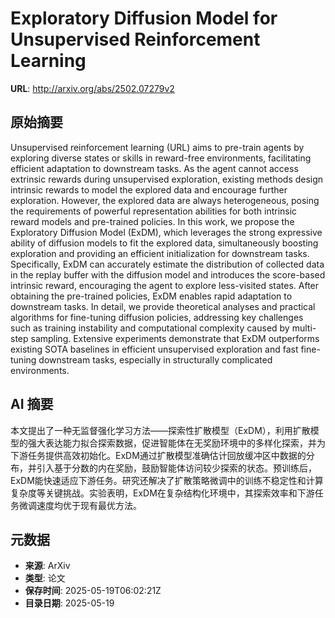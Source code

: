 # Exploratory Diffusion Model for Unsupervised Reinforcement Learning

**URL**: http://arxiv.org/abs/2502.07279v2

## 原始摘要

Unsupervised reinforcement learning (URL) aims to pre-train agents by
exploring diverse states or skills in reward-free environments, facilitating
efficient adaptation to downstream tasks. As the agent cannot access extrinsic
rewards during unsupervised exploration, existing methods design intrinsic
rewards to model the explored data and encourage further exploration. However,
the explored data are always heterogeneous, posing the requirements of powerful
representation abilities for both intrinsic reward models and pre-trained
policies. In this work, we propose the Exploratory Diffusion Model (ExDM),
which leverages the strong expressive ability of diffusion models to fit the
explored data, simultaneously boosting exploration and providing an efficient
initialization for downstream tasks. Specifically, ExDM can accurately estimate
the distribution of collected data in the replay buffer with the diffusion
model and introduces the score-based intrinsic reward, encouraging the agent to
explore less-visited states. After obtaining the pre-trained policies, ExDM
enables rapid adaptation to downstream tasks. In detail, we provide theoretical
analyses and practical algorithms for fine-tuning diffusion policies,
addressing key challenges such as training instability and computational
complexity caused by multi-step sampling. Extensive experiments demonstrate
that ExDM outperforms existing SOTA baselines in efficient unsupervised
exploration and fast fine-tuning downstream tasks, especially in structurally
complicated environments.


## AI 摘要

本文提出了一种无监督强化学习方法——探索性扩散模型（ExDM），利用扩散模型的强大表达能力拟合探索数据，促进智能体在无奖励环境中的多样化探索，并为下游任务提供高效初始化。ExDM通过扩散模型准确估计回放缓冲区中数据的分布，并引入基于分数的内在奖励，鼓励智能体访问较少探索的状态。预训练后，ExDM能快速适应下游任务。研究还解决了扩散策略微调中的训练不稳定性和计算复杂度等关键挑战。实验表明，ExDM在复杂结构化环境中，其探索效率和下游任务微调速度均优于现有最优方法。

## 元数据

- **来源**: ArXiv
- **类型**: 论文
- **保存时间**: 2025-05-19T06:02:21Z
- **目录日期**: 2025-05-19
